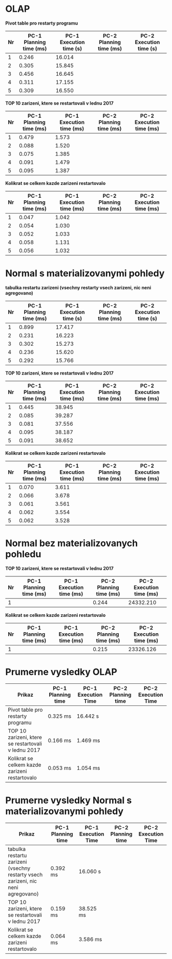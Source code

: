 # OLAP
**Pivot table pro restarty programu**

Nr | PC-1 Planning time (ms) | PC-1 Execution time (s) | PC-2 Planning time (ms) | PC-2 Execution time (s) |
--- | ------------------ | ------------------ | --- | ---
1 | 0.246 | 16.014 | |
2 | 0.305 | 15.845 | |
3 | 0.456 | 16.645 | |
4 | 0.311 | 17.155 | |
5 | 0.309 | 16.550 | |

**TOP 10 zarizeni, ktere se restartovali v lednu 2017** 

Nr | PC-1 Planning time (ms) | PC-1 Execution time (ms) | PC-2 Planning time (ms) | PC-2 Execution time (ms) |
--- | ------------------ | ------------------ | --- | ---
1 | 0.479 | 1.573 | |
2 | 0.088 | 1.520 | |
3 | 0.075 | 1.385 | |
4 | 0.091 | 1.479 | |
5 | 0.095 | 1.387 | |

**Kolikrat se celkem kazde zarizeni restartovalo**

Nr | PC-1 Planning time (ms) | PC-1 Execution time (ms) | PC-2 Planning time (ms) | PC-2 Execution time (ms) |
--- | ------------------ | ------------------ | --- | ---
1 | 0.047 | 1.042 | |
2 | 0.054 | 1.030 | |
3 | 0.052 | 1.033 | |
4 | 0.058 | 1.131 | |
5 | 0.056 | 1.032 | |

# Normal s materializovanymi pohledy
**tabulka restartu zarizeni (vsechny restarty vsech zarizeni, nic neni agregovano)**

Nr | PC-1 Planning time (ms) | PC-1 Execution time (s) | PC-2 Planning time (ms) | PC-2 Execution time (s) |
--- | ------------------ | ------------------ | --- | ---
1 | 0.899 | 17.417 | |
2 | 0.231 | 16.223 | |
3 | 0.302 | 15.273 | |
4 | 0.236 | 15.620 | |
5 | 0.292 | 15.766 | |

**TOP 10 zarizeni, ktere se restartovali v lednu 2017**

Nr | PC-1 Planning time (ms) | PC-1 Execution time (ms) | PC-2 Planning time (ms) | PC-2 Execution time (ms) |
--- | ------------------ | ------------------ | --- | ---
1 | 0.445 | 38.945 | |
2 | 0.085 | 39.287 | |
3 | 0.081 | 37.556 | |
4 | 0.095 | 38.187 | |
5 | 0.091 | 38.652 | |

**Kolikrat se celkem kazde zarizeni restartovalo**

Nr | PC-1 Planning time (ms) | PC-1 Execution time (ms) | PC-2 Planning time (ms) | PC-2 Execution time (ms) |
--- | ------------------ | ------------------ | --- | ---
1 | 0.070 | 3.611 | |
2 | 0.066 | 3.678 | |
3 | 0.061 | 3.561 | |
4 | 0.062 | 3.554 | |
5 | 0.062 | 3.528 | |

# Normal bez materializovanych pohledu

**TOP 10 zarizeni, ktere se restartovali v lednu 2017**

Nr | PC-1 Planning time (ms) | PC-1 Execution time (ms) | PC-2 Planning time (ms) | PC-2 Execution time (ms) |
--- | ------------------ | ------------------ | --- | ---
1 |  |  | 0.244 | 24332.210 |

**Kolikrat se celkem kazde zarizeni restartovalo**

Nr | PC-1 Planning time (ms) | PC-1 Execution time (ms) | PC-2 Planning time (ms) | PC-2 Execution time (ms) |
--- | ------------------ | ------------------ | --- | ---
1 |  |  | 0.215 | 23326.126 |


# Prumerne vysledky OLAP

Prikaz | PC-1 Planning time | PC-1 Execution Time | PC-2 Planning time | PC-2 Execution Time |
--- | --- | --- | --- | ---
Pivot table pro restarty programu | 0.325 ms | 16.442 s |  | 
TOP 10 zarizeni, ktere se restartovali v lednu 2017 | 0.166 ms | 1.469 ms | | 
Kolikrat se celkem kazde zarizeni restartovalo | 0.053 ms | 1.054 ms | |

# Prumerne vysledky Normal s materializovanymi pohledy

Prikaz | PC-1 Planning time | PC-1 Execution Time | PC-2 Planning time | PC-2 Execution Time |
--- | --- | --- | --- | ---
tabulka restartu zarizeni (vsechny restarty vsech zarizeni, nic neni agregovano) | 0.392 ms | 16.060 s | |
TOP 10 zarizeni, ktere se restartovali v lednu 2017 | 0.159 ms | 38.525 ms | | 
Kolikrat se celkem kazde zarizeni restartovalo | 0.064 ms | 3.586 ms | | 
